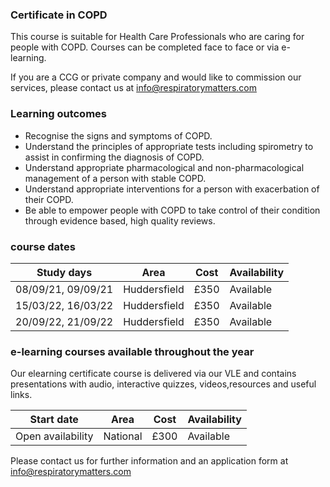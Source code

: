 ### Certificate in COPD

This course is suitable for Health Care Professionals who are caring for people with COPD. Courses can be completed face to face or via e-learning.

If you are a CCG or private company and would like to commission our services, please contact us at info@respiratorymatters.com

### Learning outcomes

* Recognise the signs and symptoms of COPD.
* Understand the principles of appropriate tests including spirometry to assist in confirming the diagnosis of COPD.
* Understand appropriate pharmacological and non-pharmacological management of a person with stable COPD.
* Understand appropriate interventions for a person with exacerbation of their COPD.
* Be able to empower people with COPD to take control of their condition through evidence based, high quality reviews.

### course dates

| Study days          | Area          | Cost        | Availability|
|---------------------|---------------|-------------|-------------  
| 08/09/21, 09/09/21  | Huddersfield  | £350        | Available   |
| 15/03/22, 16/03/22  | Huddersfield  | £350        | Available   |
| 20/09/22, 21/09/22  | Huddersfield  | £350        | Available   |

### e-learning courses available throughout the year

Our elearning certificate course is delivered via our VLE and contains presentations with audio, interactive quizzes, videos,resources and useful links. 

| Start date          | Area          | Cost        | Availability|
|---------------------|---------------|-------------|-------------
| Open availability   | National      | £300        | Available   |

Please contact us for further information and an application form at info@respiratorymatters.com

